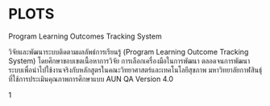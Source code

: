 # PLOTS
Program Learning Outcomes Tracking System

วิจัยและพัฒนาระบบติดตามผลลัพธ์การเรียนรู้ (Program Learning Outcome Tracking System) โดยศึกษาขอบเขตเนื้อหาการวิจัย การเลือกเครื่องมือในการพัฒนา ตลอดจนการพัฒนาระบบเพื่อนำไปใช้งานจริงกับหลักสูตรในคณะวิทยาศาสตร์และเทคโนโลยีสุขภาพ มหาวิทยาลัยกาฬสินธุ์ ที่ใช้การประเมินคุณภาพการศึกษาแบบ AUN QA Version 4.0

1